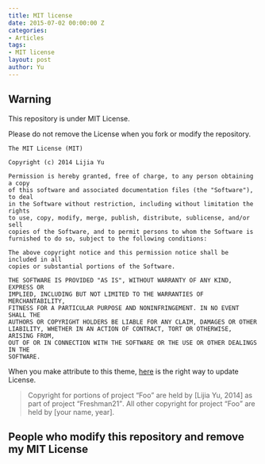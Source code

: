 ```yaml
---
title: MIT license
date: 2015-07-02 00:00:00 Z
categories:
- Articles
tags:
- MIT license
layout: post
author: Yu
---
```


## Warning 

This repository is under MIT License.

Please do not remove the License when you fork or modify the repository.


~~~
The MIT License (MIT)

Copyright (c) 2014 Lijia Yu

Permission is hereby granted, free of charge, to any person obtaining a copy
of this software and associated documentation files (the "Software"), to deal
in the Software without restriction, including without limitation the rights
to use, copy, modify, merge, publish, distribute, sublicense, and/or sell
copies of the Software, and to permit persons to whom the Software is
furnished to do so, subject to the following conditions:

The above copyright notice and this permission notice shall be included in all
copies or substantial portions of the Software.

THE SOFTWARE IS PROVIDED "AS IS", WITHOUT WARRANTY OF ANY KIND, EXPRESS OR
IMPLIED, INCLUDING BUT NOT LIMITED TO THE WARRANTIES OF MERCHANTABILITY,
FITNESS FOR A PARTICULAR PURPOSE AND NONINFRINGEMENT. IN NO EVENT SHALL THE
AUTHORS OR COPYRIGHT HOLDERS BE LIABLE FOR ANY CLAIM, DAMAGES OR OTHER
LIABILITY, WHETHER IN AN ACTION OF CONTRACT, TORT OR OTHERWISE, ARISING FROM,
OUT OF OR IN CONNECTION WITH THE SOFTWARE OR THE USE OR OTHER DEALINGS IN THE
SOFTWARE.
~~~

When you make attribute to this theme, [here](http://programmers.stackexchange.com/questions/277688/if-i-fork-a-project-on-github-that-is-licensed-under-mit-how-to-i-handle-the-at) is the right way to update License.

>Copyright for portions of project <q>Foo</q> are held by [Lijia Yu, 2014] as part of project <q>Freshman21</q>. 
>All other copyright for project <q>Foo</q> are held by [your name, year].


## People who modify this repository and remove my MIT License


